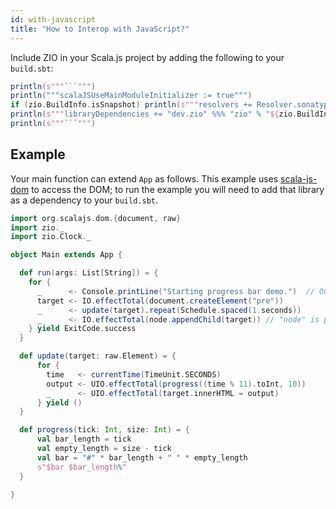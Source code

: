 ```yaml
---
id: with-javascript
title: "How to Interop with JavaScript?"
---
```


Include ZIO in your Scala.js project by adding the following to your `build.sbt`:

```scala mdoc:passthrough
println(s"""```""")
println("""scalaJSUseMainModuleInitializer := true""")
if (zio.BuildInfo.isSnapshot) println(s"""resolvers += Resolver.sonatypeRepo("snapshots")""")
println(s"""libraryDependencies += "dev.zio" %%% "zio" % "${zio.BuildInfo.version}"""")
println(s"""```""")
```

## Example

Your main function can extend `App` as follows.
This example uses [scala-js-dom](https://github.com/scala-js/scala-js-dom) to access the DOM; to run the example you
will need to add that library as a dependency to your `build.sbt`.

```scala
import org.scalajs.dom.{document, raw}
import zio._
import zio.Clock._

object Main extends App {

  def run(args: List[String]) = {
    for {
      _      <- Console.printLine("Starting progress bar demo.")  // Outputs on browser console log.
      target <- IO.effectTotal(document.createElement("pre"))
      _      <- update(target).repeat(Schedule.spaced(1.seconds))
      _      <- IO.effectTotal(node.appendChild(target)) // "node" is provided in this page by mdoc.
    } yield ExitCode.success
  }

  def update(target: raw.Element) = {
      for {
        time   <- currentTime(TimeUnit.SECONDS)
        output <- UIO.effectTotal(progress((time % 11).toInt, 10))
        _      <- UIO.effectTotal(target.innerHTML = output)
      } yield ()
  }

  def progress(tick: Int, size: Int) = {
      val bar_length = tick
      val empty_length = size - tick
      val bar = "#" * bar_length + " " * empty_length
      s"$bar $bar_length%"
  }

}
```
